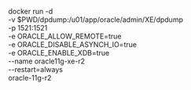 docker run -d \
-v $PWD/dpdump:/u01/app/oracle/admin/XE/dpdump \
-p 1521:1521 \
-e ORACLE_ALLOW_REMOTE=true \
-e ORACLE_DISABLE_ASYNCH_IO=true \
-e ORACLE_ENABLE_XDB=true \
--name oracle11g-xe-r2 \
--restart=always \
oracle-11g-r2